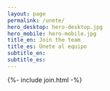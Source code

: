 ```yaml
---
layout: page
permalink: /unete/
hero_desktop: hero-desktop.jpg
hero_mobile: hero-mobile.jpg
title_en: Join the team
title_es: Únete al equipo
subtitle_en:
subtitle_es:
---
```


{%- include join.html -%}

